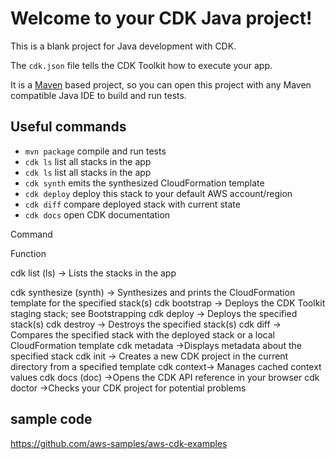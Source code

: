 # Welcome to your CDK Java project!

This is a blank project for Java development with CDK.

The `cdk.json` file tells the CDK Toolkit how to execute your app.

It is a [Maven](https://maven.apache.org/) based project, so you can open this project with any Maven compatible Java IDE to build and run tests.

## Useful commands

 * `mvn package`     compile and run tests
 * `cdk ls`          list all stacks in the app
 * `cdk ls`          list all stacks in the app
 * `cdk synth`       emits the synthesized CloudFormation template
 * `cdk deploy`      deploy this stack to your default AWS account/region
 * `cdk diff`        compare deployed stack with current state
 * `cdk docs`        open CDK documentation
 
 
 Command

Function

cdk list (ls)  ->   Lists the stacks in the app

cdk synthesize (synth) -> Synthesizes and prints the CloudFormation template for the specified stack(s)
cdk bootstrap  ->  Deploys the CDK Toolkit staging stack; see Bootstrapping
cdk deploy ->  Deploys the specified stack(s)
cdk destroy -> Destroys the specified stack(s)
cdk diff -> Compares the specified stack with the deployed stack or a local CloudFormation template
cdk metadata ->Displays metadata about the specified stack
cdk init -> Creates a new CDK project in the current directory from a specified template
cdk context-> Manages cached context values
cdk docs (doc) ->Opens the CDK API reference in your browser
cdk doctor ->Checks your CDK project for potential problems
 


sample code 
--------------
https://github.com/aws-samples/aws-cdk-examples





